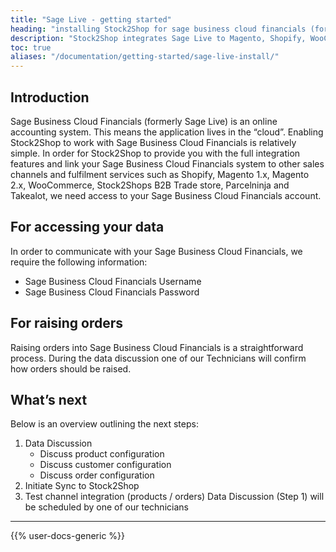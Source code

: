 ```yaml
---
title: "Sage Live - getting started"
heading: "installing Stock2Shop for sage business cloud financials (formerly sage live)"
description: "Stock2Shop integrates Sage Live to Magento, Shopify, WooCommerce and our B2B ordering platform. Find out more!"
toc: true
aliases: "/documentation/getting-started/sage-live-install/"
---
```


## Introduction
Sage Business Cloud Financials (formerly Sage Live) is an online accounting system. This means the application lives in the “cloud”. Enabling Stock2Shop to work with Sage Business Cloud Financials is relatively simple. In order for Stock2Shop to provide you with the full integration features and link your Sage Business Cloud Financials system to other sales channels and fulfilment services such as Shopify, Magento 1.x, Magento 2.x, WooCommerce, Stock2Shops B2B Trade store, Parcelninja and Takealot, we need access to your Sage Business Cloud Financials account.

## For accessing your data
In order to communicate with your Sage Business Cloud Financials, we require the following information:

- Sage Business Cloud Financials Username
- Sage Business Cloud Financials Password

## For raising orders
Raising orders into Sage Business Cloud Financials is a straightforward process. During the data discussion one of our Technicians will confirm how orders should be raised.

## What’s next
Below is an overview outlining the next steps:

1. Data Discussion
    - Discuss product configuration
    - Discuss customer configuration
    - Discuss order configuration
2. Initiate Sync to Stock2Shop
3. Test channel integration (products / orders)
Data Discussion (Step 1) will be scheduled by one of our technicians

---

{{% user-docs-generic %}}